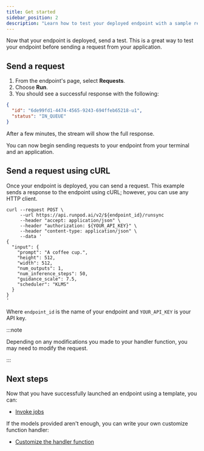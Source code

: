 ```yaml
---
title: Get started
sidebar_position: 2
description: "Learn how to test your deployed endpoint with a sample request, view the response, and send requests using cURL or an HTTP client, then customize your handler function for more control over your API."
---
```


Now that your endpoint is deployed, send a test.
This is a great way to test your endpoint before sending a request from your application.

## Send a request

1. From the endpoint's page, select **Requests**.
2. Choose **Run**.
3. You should see a successful response with the following:

```json
{
  "id": "6de99fd1-4474-4565-9243-694ffeb65218-u1",
  "status": "IN_QUEUE"
}
```

After a few minutes, the stream will show the full response.

You can now begin sending requests to your endpoint from your terminal and an application.

## Send a request using cURL

Once your endpoint is deployed, you can send a request.
This example sends a response to the endpoint using cURL; however, you can use any HTTP client.

```curl
curl --request POST \
     --url https://api.runpod.ai/v2/${endpoint_id}/runsync
     --header "accept: application/json" \
     --header "authorization: ${YOUR_API_KEY}" \
     --header "content-type: application/json" \
     --data '
{
  "input": {
    "prompt": "A coffee cup.",
    "height": 512,
    "width": 512,
    "num_outputs": 1,
    "num_inference_steps": 50,
    "guidance_scale": 7.5,
    "scheduler": "KLMS"
  }
}
'
```

Where `endpoint_id` is the name of your endpoint and `YOUR_API_KEY` is your API key.

:::note

Depending on any modifications you made to your handler function, you may need to modify the request.

:::

## Next steps

Now that you have successfully launched an endpoint using a template, you can:

- [Invoke jobs](/serverless/endpoints/job-operations)

If the models provided aren't enough, you can write your own customize function handler:

- [Customize the handler function](/serverless/handlers/overview)
